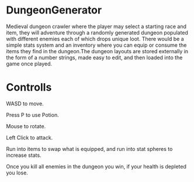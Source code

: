 # DungeonGenerator
Medieval dungeon crawler where the player may select a starting race and item, they will adventure through a randomly generated dungeon populated with different enemies each of which drops unique loot. There would be a simple stats system and an inventory where you can equip or consume the items they find in the dungeon.The dungeon layouts are stored externally in the form of a number strings, made easy to edit, and then loaded into the game once played.

# Controlls
WASD to move.

Press P to use Potion.

Mouse to rotate.

Left Click to attack.

Run into items to swap what is equipped, and run into stat spheres to increase stats.

Once you kill all enemies in the dungeon you win, if your health is depleted you lose.
